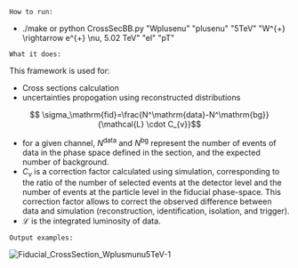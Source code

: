 ```
How to run:
```
-  ./make or python CrossSecBB.py  "Wplusenu"   "plusenu"   "5TeV"  "W^{+} \rightarrow e^{+} \nu, 5.02 TeV" "el" "pT"
  
```
What it does:
```
This framework is used for:
-  Cross sections calculation
-  uncertainties propogation using reconstructed distributions


$$ \sigma_\mathrm{fid}=\frac{N^\mathrm{data}-N^\mathrm{bg}}{\mathcal{L} \cdot C_{v}}$$

  * for a given channel, $N^\mathrm{data}$ and $N^\mathrm{bg}$ represent the number of events of data in the phase space defined in the section, and the expected number of background.
  * $C_{v}$ is a correction factor calculated using simulation, corresponding to the ratio of the number of selected events at the detector level and the number of events at the particle level in the fiducial phase-space. This correction factor allows to correct the observed difference between data and simulation (reconstruction, identification, isolation, and trigger).
  *  $\mathcal{L}$ is the integrated luminosity of data.
```
Output examples:
```
![Fiducial_CrossSection_Wplusmunu5TeV-1](https://github.com/AtmaniHicham/Bin-By-Bin-Cross-Sections/assets/105196225/25a720b7-1e84-4fa7-ac2b-232d59f56fa0)
